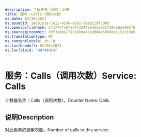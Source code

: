 ```yaml
---
description: 了解更多：服务：调用
title: 服务：Calls（调用次数）
ms.date: 03/30/2017
ms.assetid: 1e6b161a-3a12-4106-a092-3eeb219fc9bb
ms.openlocfilehash: 543775fe9fedf432442e4baa075f38de6de991f0
ms.sourcegitcommit: ddf7edb67715a5b9a45e3dd44536dabc153c1de0
ms.translationtype: MT
ms.contentlocale: zh-CN
ms.lasthandoff: 02/06/2021
ms.locfileid: "99744014"
---
```

# <a name="service-calls"></a><span data-ttu-id="c2e56-103">服务：Calls（调用次数）</span><span class="sxs-lookup"><span data-stu-id="c2e56-103">Service: Calls</span></span>

<span data-ttu-id="c2e56-104">计数器名称：Calls（调用次数）。</span><span class="sxs-lookup"><span data-stu-id="c2e56-104">Counter Name: Calls.</span></span>  
  
## <a name="description"></a><span data-ttu-id="c2e56-105">说明</span><span class="sxs-lookup"><span data-stu-id="c2e56-105">Description</span></span>  

 <span data-ttu-id="c2e56-106">对此服务的调用次数。</span><span class="sxs-lookup"><span data-stu-id="c2e56-106">Number of calls to this service.</span></span>
